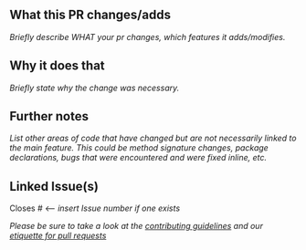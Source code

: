 ## What this PR changes/adds

_Briefly describe WHAT your pr changes, which features it adds/modifies._

## Why it does that

_Briefly state why the change was necessary._

## Further notes

_List other areas of code that have changed but are not necessarily linked to the main feature. This could be method
signature changes, package declarations, bugs that were encountered and were fixed inline, etc._

## Linked Issue(s)

Closes # <-- _insert Issue number if one exists_

_Please be sure to take a look at
the [contributing guidelines](https://github.com/eclipse-edc/Connector/blob/main/CONTRIBUTING.md#submit-a-pull-request)
and our [etiquette for pull requests](https://github.com/eclipse-edc/Connector/blob/main/pr_etiquette.md)_
